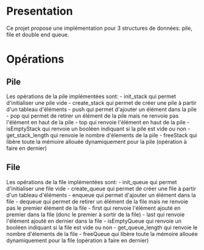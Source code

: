 # Presentation
Ce projet propose une implémentation pour 3 structures de données: pile, file et double end queue.
# Opérations
## Pile
Les opérations de la pile implémentées sont:
    - init_stack qui permet d'initialiser une pile vide
    - create_stack qui permet de créer une pile à partir d'un tableau d'éléments
    - push qui permet d'ajouter un élément dans la pile
    - pop qui permet de retirer un élément de la pile mais ne renvoie pas l'élément en haut de la pile
    - top qui renvoie l'élément en haut de la pile
    - isEmptyStack qui renvoie un booléen indiquant si la pile est vide ou non
    - get_stack_length qui renvoie le nombre d'élements de la pile
    - freeStack qui libère toute la mémoire allouée dynamiquement pour la pile (opération à faire en dernier)

## File
Les opérations de la file implémentées sont:
    - init_queue qui permet d'initialiser une file vide
    - create_queue qui permet de créer une file à partir d'un tableau d'éléments
    - enqueue qui permet d'ajouter un élément dans la file
    - dequeue qui permet de retirer un élément de la file mais ne renvoie pas le premier élément de la file
    - first qui renvoie l'élément ajouté en premier dans la file (donc le premier à sortir de la file)
    - last qui renvoie l'élément ajouté en dernier dans la file
    - isEmptyQueue qui renvoie un booléen indiquant si la file est vide ou non
    - get_queue_length qui renvoie le nombre d'élements de la file
    - freeQueue qui libère toute la mémoire allouée dynamiquement pour la file (opération à faire en dernier)